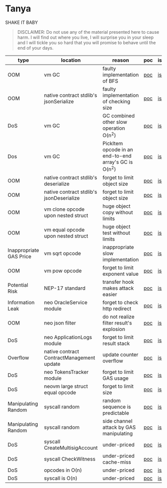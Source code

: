 # Tanya
SHAKE IT BABY

> DISCLAIMER: Do not use any of the material presented here to cause harm. I will find out where you live, I will surprise you in your sleep and I will tickle you so hard that you will promise to behave until the end of your days.

type | location | reason | poc | issue | fix
---- | ---- | ------ | --- | ----- | ---
OOM | vm GC | faulty implementation of BFS | [poc](https://github.com/lazynode/Tanya/pull/1/files) | [issue](https://github.com/neo-project/neo-vm/issues/418) | [fix](https://github.com/neo-project/neo-vm/pull/416/files)
OOM | native contract stdlib's jsonSerialize | faulty implementation of checking size | [poc](https://github.com/lazynode/Tanya/pull/2/files) | [issue](https://github.com/neo-project/neo/issues/2527) | [fix](https://github.com/neo-project/neo/pull/2529/files)
DoS | vm GC | GC combined other slow operation O(n<sup>2</sup>) | [poc](https://github.com/lazynode/Tanya/pull/5) | [issue](https://github.com/neo-project/neo/issues/2532) | TOO HARD
Dos | vm GC | PickItem opcode in an end-to-end array's GC is O(n<sup>2</sup>) | [poc](https://github.com/lazynode/Tanya/pull/4/files) | [issue](https://github.com/neo-project/neo/issues/2528) | TOO HARD
OOM | native contract stdlib's deserialize | forget to limit object size | [poc](https://github.com/lazynode/Tanya/pull/6) | [issue](https://github.com/neo-project/neo/issues/2530) | [fix](https://github.com/neo-project/neo/pull/2531/files)
OOM | native contract stdlib's jsonDeserialize | forget to limit object size | [poc](https://github.com/lazynode/Tanya/pull/7/files) | [issue](https://github.com/neo-project/neo/issues/2533) | [fix](https://github.com/neo-project/neo/pull/2553)
OOM | vm clone opcode upon nested struct | huge object copy without limits | [poc](https://github.com/lazynode/Tanya/pull/8/files) | [issue](https://github.com/neo-project/neo-vm/issues/426) | [fix](https://github.com/neo-project/neo-vm/pull/423/files)
OOM | vm equal opcode upon nested struct | huge object test without limits | [poc](https://github.com/neo-project/neo-vm/issues/426#issuecomment-878120245) | [issue](https://github.com/neo-project/neo-vm/issues/426) | [fix](https://github.com/neo-project/neo-vm/pull/428/files)
Inappropriate GAS Price | vm sqrt opcode | inappropriate slow implementation | [poc](https://github.com/lazynode/Tanya/pull/9) | [issue](https://github.com/neo-project/neo-vm/issues/421) | [fix](https://github.com/neo-project/neo-vm/pull/427/files)
OOM | vm pow opcode | forget to limit exponent value | [poc](https://github.com/lazynode/Tanya/pull/10) | [issue](https://github.com/neo-project/neo-vm/issues/425) | [fix](https://github.com/neo-project/neo-vm/pull/422/files)
Potential Risk | NEP-17 standard | transfer hook makes attack easier | [poc](https://github.com/lazynode/Tanya/pull/12/files) | [issue](https://github.com/neo-project/neo-node/issues/822) | -
Information Leak | neo OracleService module | forget to check http redirect | [poc](https://github.com/lazynode/Tanya/pull/14/files) | [issue](https://github.com/neo-project/neo-modules/issues/693) | [fix](https://github.com/neo-project/neo-modules/pull/692/files)
OOM | neo json filter | do not realize filter result's explosion | [poc](https://github.com/lazynode/Tanya/pull/14/files)  | [issue](https://github.com/neo-project/neo/issues/2663) | [fix](https://github.com/neo-project/neo/pull/2665)
DoS | neo ApplicationLogs module | forget to limit result stack | [poc](https://github.com/lazynode/Tanya/pull/15/files) | [issue](https://github.com/neo-project/neo/issues/2666) | [fix](https://github.com/neo-project/neo-modules/pull/696) [fix](https://github.com/neo-project/neo/pull/2671/files)
Overflow | native contract ContractManagement update | update counter overflow | [poc](https://github.com/lazynode/Tanya/pull/16/files) | [issue](https://github.com/neo-project/neo/issues/2668) | [fix](https://github.com/neo-project/neo/pull/2697/files)
DoS | neo TokensTracker module | forget to limit GAS usage | [poc](https://github.com/lazynode/Tanya/pull/17) | [issue](https://github.com/neo-project/neo/issues/2670) | [fix](https://github.com/neo-project/neo-modules/pull/697/files)
DoS | neovm large struct equal opcode | forget to limit size | [poc](https://github.com/lazynode/Tanya/pull/19/files) | [issue](https://github.com/neo-project/neo/issues/2700) | [fix](https://github.com/neo-project/neo-vm/pull/454/files)
Manipulating Random | syscall random | random sequence is predictable | [poc](https://github.com/lazynode/Tanya/pull/22) | [issue](https://github.com/lazynode/Tanya/issues/24) | -
Manipulating Random | syscall random | side channel attack by GAS manipulating | [poc](https://github.com/neo-project/neo/issues/2693#issuecomment-1096021296) | [issue](https://github.com/neo-project/neo/issues/2693) | -
DoS | syscall CreateMultisigAccount | under-priced | [poc](https://github.com/neo-project/neo/issues/2710) | [issue](https://github.com/neo-project/neo/issues/2710) | [fix](https://github.com/neo-project/neo/pull/2712/files)
DoS | syscall CheckWitness | under-priced cache-miss | [poc](https://github.com/lazynode/Tanya/pull/27/files) | [issue](https://github.com/neo-project/neo/issues/2720) | TODO
DoS | opcodes in O(n) | under-priced | [poc](https://github.com/lazynode/Tanya/pull/28) | [issue](https://github.com/neo-project/neo/issues/2723) | TODO
DoS | syscall is O(n) | under-priced | [poc](https://github.com/lazynode/Tanya/pull/30) | [issue](https://github.com/neo-project/neo/issues/2725) | TODO
